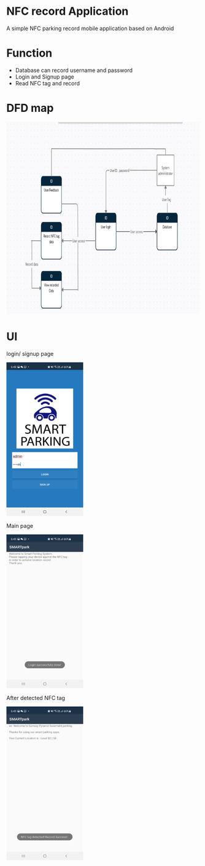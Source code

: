 # NFC record Application
A simple NFC parking record mobile application based on Android <br>

# Function
- Database can record username and password <br>
- Login and Signup page <br>
- Read NFC tag and record <br>

# DFD map
<img src="Image/DFD.PNG" style="width:700px;height:500px;">

# UI
<p>login/ signup page</p>
<img src="Image/1.jpg" style="width:200px;height:400px;">
<p>Main page</p>
<img src="Image/2.jpg" style="width:200px;height:400px;">
<p>After detected NFC tag</p>
<img src="Image/3.jpg" style="width:200px;height:400px;">
